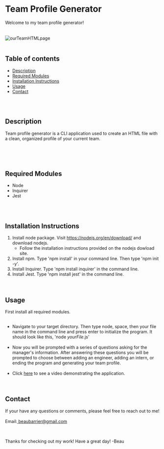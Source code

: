 
Team Profile Generator
=========================
Welcome to my team profile generator! 
<br><br><br>
![ourTeamHTMLpage](https://user-images.githubusercontent.com/78766978/120874325-01555f00-c55b-11eb-816a-fe4807fbe487.png)
<br><br>

Table of contents
-----------------

- [Description](#description)
- [Required Modules](#required-modules)
- [Installation Instructions](#installation-instructions)
- [Usage](#usage)
- [Contact](#contact)

<br><br>

Description
-------------
Team profile generator is a CLI application used to create an HTML file with a clean, organized profile of your current team.

<br><br><br>

Required Modules
----------------
- Node
- Inquirer
- Jest

<br><br>

Installation Instructions
-------------------------
1. Install node package. Visit <a href="https://nodejs.org/en/download/"> https://nodejs.org/en/download/</a> and download nodejs.
    - Follow the installation instructions provided on the nodejs dowload site.
2. Install npm. Type 'npm install' in your command line. Then type 'npm init -y'.
3. Install Inquirer. Type 'npm install inquirer' in the command line.
4. Install Jest. Type 'npm install jest' in the command line.
<br><br><br>

Usage
-----
First install all required modules. 
<br><br>
- Navigate to your target directory. Then type node, space, then your file name in the command line and press enter to initialize the program. 
It should look like this, 'node *yourFile*.js'
<br><br>
- Now you will be prompted with a series of questions asking for the manager's information. After answering these questions you will
be prompted to choose between adding an engineer, adding an intern, or ending the program and generating your team profile.
<br><br>
- Click <a href="https://drive.google.com/drive/folders/1oT7-Wm5yVmbFWwgHumDw8R7H2rHrdRuw?usp=sharing">here</a> to see a video demonstrating the application.
<br><br><br>

Contact
-------
If your have any questions or comments, please feel free to reach out to me!
<br><br>
Email:<a href="mailto:beaubarrier@gmail.com"> beaubarrier@gmail.com</a>
<br><br><br>

Thanks for checking out my work! Have a great day! -Beau
